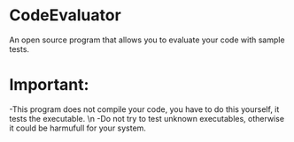 # CodeEvaluator
An open source program that allows you to evaluate your code with sample tests.

# Important:
   -This program does not compile your code, you have to do this yourself, it tests the executable. \n
   -Do not try to test unknown executables, otherwise it could be harmufull for your system.
   
 
